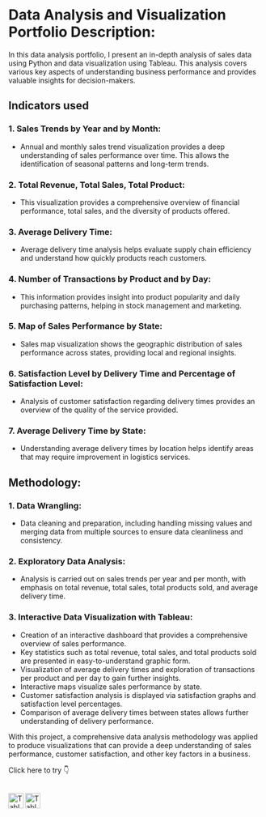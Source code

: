 # **Data Analysis and Visualization Portfolio Description:**
In this data analysis portfolio, I present an in-depth analysis of sales data using Python and data visualization using Tableau. This analysis covers various key aspects of understanding business performance and provides valuable insights for decision-makers.

## **Indicators used**
### **1. Sales Trends by Year and by Month:**
   - Annual and monthly sales trend visualization provides a deep understanding of sales performance over time. This allows the identification of seasonal patterns and long-term trends.

### **2. Total Revenue, Total Sales, Total Product:**
   - This visualization provides a comprehensive overview of financial performance, total sales, and the diversity of products offered.

### **3. Average Delivery Time:**
   - Average delivery time analysis helps evaluate supply chain efficiency and understand how quickly products reach customers.

### **4. Number of Transactions by Product and by Day:**
   - This information provides insight into product popularity and daily purchasing patterns, helping in stock management and marketing.

### **5. Map of Sales Performance by State:**
   - Sales map visualization shows the geographic distribution of sales performance across states, providing local and regional insights.

### **6. Satisfaction Level by Delivery Time and Percentage of Satisfaction Level:**
   - Analysis of customer satisfaction regarding delivery times provides an overview of the quality of the service provided.

### **7. Average Delivery Time by State:**
   - Understanding average delivery times by location helps identify areas that may require improvement in logistics services.

## **Methodology:**
### **1. Data Wrangling:**
   - Data cleaning and preparation, including handling missing values and merging data from multiple sources to ensure data cleanliness and consistency.

### **2. Exploratory Data Analysis:**
   - Analysis is carried out on sales trends per year and per month, with emphasis on total revenue, total sales, total products sold, and average delivery time.

### **3. Interactive Data Visualization with Tableau:**
   - Creation of an interactive dashboard that provides a comprehensive overview of sales performance.
   - Key statistics such as total revenue, total sales, and total products sold are presented in easy-to-understand graphic form.
   - Visualization of average delivery times and exploration of transactions per product and per day to gain further insights.
   - Interactive maps visualize sales performance by state.
   - Customer satisfaction analysis is displayed via satisfaction graphs and satisfaction level percentages.
   - Comparison of average delivery times between states allows further understanding of delivery performance.

With this project, a comprehensive data analysis methodology was applied to produce visualizations that can provide a deep understanding of sales performance, customer satisfaction, and other key factors in a business.

Click here to try 👇
<br />
<br />

<a href="https://public.tableau.com/views/BrazilianE-CommerceSalesPerformance/SalesPerformanceDashboard?:language=en-US&:display_count=n&:origin=viz_share_link" target="_blank"><img src="https://cdn.worldvectorlogo.com/logos/tableau-software-light.png" alt="Tableau Light" width="30px" align="left"></a>
<a href="https://public.tableau.com/views/BrazilianE-CommerceSalesPerformance/SalesPerformanceDashboard?:language=en-US&:display_count=n&:origin=viz_share_link" target="_blank"><img src="https://cdn.worldvectorlogo.com/logos/tableau-software-dark.png" alt="Tableau Dark" width="30px" align="left"></a>

[webdev]: https://github.com/zlfkrmuhammad/Sales-Performance-Portfolio-Analysis
